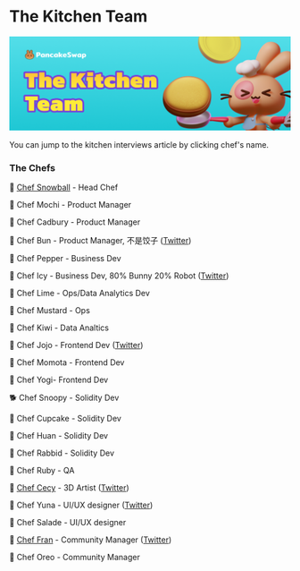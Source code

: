 # The Kitchen Team

![](.gitbook/assets/the-kitchen-team-header.png)

You can jump to the kitchen interviews article by clicking chef's name.

### The Chefs

🐰 [Chef Snowball](https://medium.com/pancakeswap/kitchen-interviews-chef-snowball-the-big-fluffy-boss-guiding-the-fellow-bunnies-afa8dfeca887) - Head Chef

🐰 Chef Mochi - Product Manager

🐰 Chef Cadbury - Product Manager

🐰 Chef Bun - Product Manager, 不是饺子 ([Twitter](http://twitter.com/chef\_bun\_pcs))

🐰 Chef Pepper - Business Dev

🐰 Chef Icy - Business Dev, 80% Bunny 20% Robot ([Twitter](https://twitter.com/PancakeIcy))

🐰 Chef Lime - Ops/Data Analytics Dev

🐰 Chef Mustard - Ops

🐰 Chef Kiwi - Data Analtics

🐰 Chef Jojo - Frontend Dev ([Twitter](https://twitter.com/0xchefjojo))

🐰 Chef Momota - Frontend Dev

🐰 Chef Yogi- Frontend Dev

🐕 Chef Snoopy - Solidity Dev

🐰 Chef Cupcake - Solidity Dev

🐰 Chef Huan - Solidity Dev

🐰 Chef Rabbid - Solidity Dev

🐰 Chef Ruby - QA

🐰 [Chef Cecy](https://medium.com/pancakeswap/kitchen-interviews-chef-cecy-the-magical-3d-artist-making-fluffy-bunnies-e1eda53742f3) - 3D Artist ([Twitter](https://twitter.com/Cecymeade))

🐰 Chef Yuna - UI/UX designer ([Twitter](https://twitter.com/chefyuna))

🐰 Chef Salade - UI/UX designer

🐰 [Chef Fran](https://medium.com/pancakeswap/kitchen-interview-chef-fran-spanish-community-manager-and-a-lovely-mate-368c72102093) - Community Manager ([Twitter](https://twitter.com/ChefFranPS))

🐰 Chef Oreo - Community Manager
